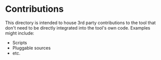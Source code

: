 Contributions
=============
This directory is intended to house 3rd party contributions to the tool that don't need to be directly integrated into the tool's own code.  Examples might include:
 * Scripts
 * Pluggable sources
 * etc.